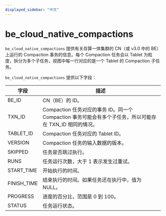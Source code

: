 ```yaml
---
displayed_sidebar: "中文"
---
```


# be_cloud_native_compactions

`be_cloud_native_compactions` 提供有关存算一体集群的 CN（或 v3.0 中的 BE）上运行的 Compaction 事务的信息。每个 Compaction 任务会以 Tablet 为粒度，拆分为多个子任务，视图中每一行对应的是一个 Tablet 的 Compaction 子任务。

`be_cloud_native_compactions` 提供以下字段：

| **字段**    | **描述**                                                     |
| ----------- | ------------------------------------------------------------ |
| BE_ID       | CN（BE）的 ID。                                              |
| TXN_ID      | Compaction 任务对应的事务 ID。同一个 Compaction 事务可能会有多个子任务，所以可能存在 TXN_ID 相同的情况。 |
| TABLET_ID   | Compaction 任务对应的 Tablet ID。                            |
| VERSION     | Compaction 任务的输入数据的版本。                            |
| SKIPPED     | 任务是否跳过执行。                                           |
| RUNS        | 任务运行次数，大于 1 表示发生过重试。                        |
| START_TIME  | 开始执行的时间。                                             |
| FINISH_TIME | 结束执行的时间。如果任务还在执行中，值为 NULL。              |
| PROGRESS    | 进度的百分比，范围是 0 到 100。                              |
| STATUS      | 任务运行状态。                                               |
